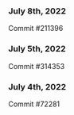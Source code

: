 ### July 8th, 2022

Commit #211396

### July 5th, 2022

Commit #314353


### July 4th, 2022

Commit #72281

